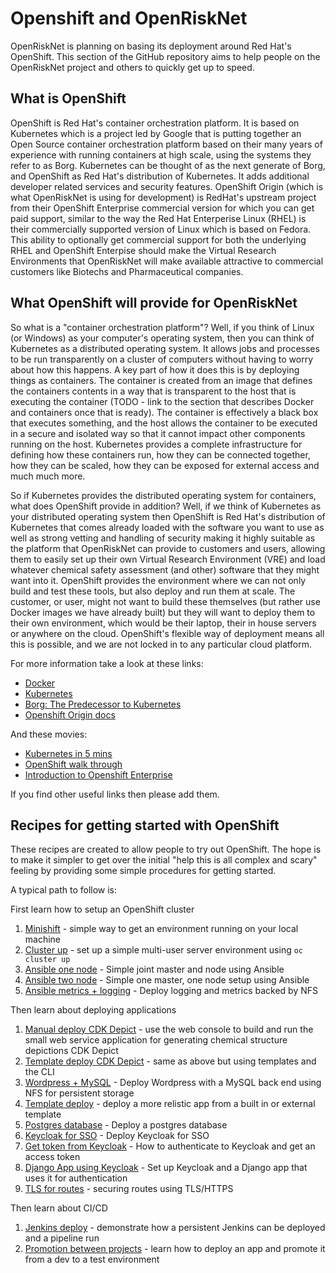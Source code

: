 # Openshift and OpenRiskNet

OpenRiskNet is planning on basing its deployment around Red Hat's OpenShift. This section of the GitHub 
repository aims to help people on the OpenRiskNet project and others to quickly get up to speed.


## What is OpenShift

OpenShift is Red Hat's container orchestration platform. It is based on Kubernetes which is a project led by 
Google that is putting together an Open Source container orchestration platform based on their many years of 
experience with running containers at high scale, using the systems they refer to as Borg. Kubernetes can be
thought of as the next generate of Borg, and OpenShift as Red Hat's distribution of Kubernetes. It adds 
additional developer related services and security features. OpenShift Origin (which is what OpenRiskNet is 
using for development) is RedHat's upstream project from their OpenShift Enterprise commercial version for which
you can get paid support, similar to the way the Red Hat Enterperise Linux (RHEL) is their commercially supported
version of Linux which is based on Fedora. This ability to optionally get commercial support for both the
underlying RHEL and OpenShift Enterpise should make the Virtual Research Environments 
that OpenRiskNet will make available attractive to commercial customers like Biotechs and Pharmaceutical
companies.

## What OpenShift will provide for OpenRiskNet

So what is a "container orchestration platform"? Well, if you think of Linux (or Windows) as your computer's 
operating system, then you can think of Kubernetes as a distributed operating system. It allows jobs and processes
to be run transparently on a cluster of computers without having to worry about how this happens. A key part of how 
it does this is by deploying things as containers. 
The container is created from an image that defines the containers contents in a way that is transparent to the host
that is executing the container (TODO - link to the section that describes Docker and containers once that is ready).
The container is effectively a black box that executes something, and the host allows the container to be 
executed in a secure and isolated way so that it cannot impact other components running on the host. Kubernetes
provides a complete infrastructure for defining how these containers run, how they can be connected together, how
they can be scaled, how they can be exposed for external access and much much more.

So if Kubernetes provides the distributed operating system for containers, what does OpenShift provide in addition?
Well, if we think of Kubernetes as your distributed operating system then OpenShift is Red Hat's distribution of 
Kubernetes that comes already loaded with the software you want to use as well as strong vetting and handling of 
security making it highly suitable as the platform that OpenRiskNet can provide to customers and users, allowing
them to easily set up their own Virtual Research Environment (VRE) and load whatever chemical safety assessment 
(and other) software that they might want into it. 
OpenShift provides the environment where we can not only build and test these tools, but
also deploy and run them at scale. The customer, or user, might not want to build these themselves (but rather use
Docker images we have already built) but they will want to deploy them to their own environment, which would be their
laptop, their in house servers or anywhere on the cloud. OpenShift's flexible way of deployment means all this is 
possible, and we are not locked in to any particular cloud platform.

For more information take a look at these links:

* [Docker](http://www.docker.com)
* [Kubernetes](https://kubernetes.io/)
* [Borg: The Predecessor to Kubernetes](http://blog.kubernetes.io/2015/04/borg-predecessor-to-kubernetes.html)
* [Openshift Origin docs](https://docs.openshift.org/latest/welcome/index.html)

And these movies:

* [Kubernetes in 5 mins](https://www.youtube.com/watch?v=PH-2FfFD2PU)
* [OpenShift walk through](https://www.youtube.com/watch?v=yFPYGeKwmpk)
* [Introduction to Openshift Enterprise](https://www.youtube.com/watch?v=W3kTrGgA8YA)

If you find other useful links then please add them.

## Recipes for getting started with OpenShift

These recipes are created to allow people to try out OpenShift. The hope is to make it simpler to get over the initial
"help this is all complex and scary" feeling by providing some simple procedures for getting started.

A typical path to follow is:

First learn how to setup an OpenShift cluster

1. [Minishift](minishift_local_machine.md) - simple way to get an environment running on your local machine
1. [Cluster up](openshift_centos.md) - set up a simple multi-user server environment using `oc cluster up`
1. [Ansible one node](ansible-simple-one.md) - Simple joint master and node using Ansible
1. [Ansible two node](ansible-simple-two.md) - Simple one master, one node setup using Ansible
1. [Ansible metrics + logging](ansible-logging-metrics.md) - Deploy logging and metrics backed by NFS

Then learn about deploying applications

1. [Manual deploy CDK Depict](CDK_depict/CDK_depict.md) - use the web console to build and run the small web service application for generating chemical structure depictions CDK Depict
1. [Template deploy CDK Depict](CDK_depict/templates.md) - same as above but using templates and the CLI
1. [Wordpress + MySQL](wordpress-mysql-example/README.md) - Deploy Wordpress with a MySQL back end using NFS for persistent storage
1. [Template deploy](template_deploy.md) - deploy a more relistic app from a built in or external template
1. [Postgres database](create-postgres.md) - Deploy a postgres database
1. [Keycloak for SSO](sso/README.md) - Deploy Keycloak for SSO
1. [Get token from Keycloak](keycloak-get-token/README.md) - How to authenticate to Keycloak and get an access token
1. [Django App using Keycloak](django_keycloak_example.md) - Set up Keycloak and a Django app that uses it for authentication
1. [TLS for routes](certificates/README.md) - securing routes using TLS/HTTPS

Then learn about CI/CD

1. [Jenkins deploy](jenkins-example/README.md) - demonstrate how a persistent Jenkins can be deployed and a pipeline run
1. [Promotion between projects](promotion_between_projects.md) - learn how to deploy an app and promote it from a dev to a test environment

